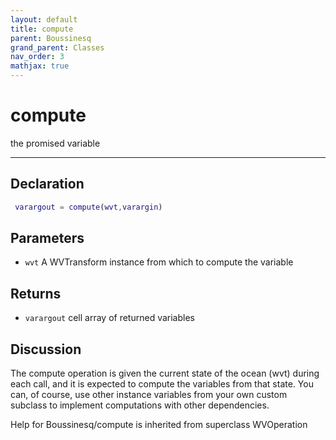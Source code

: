 ```yaml
---
layout: default
title: compute
parent: Boussinesq
grand_parent: Classes
nav_order: 3
mathjax: true
---
```


#  compute

the promised variable


---

## Declaration
```matlab
 varargout = compute(wvt,varargin)
```
## Parameters
+ `wvt`  A WVTransform instance from which to compute the variable

## Returns
+ `varargout`  cell array of returned variables

## Discussion

  The compute operation is given the current state of the ocean
  (wvt) during each call, and it is expected to compute the
  variables from that state. You can, of course, use other 
  instance variables from your own custom subclass to
  implement computations with other dependencies.
  
        
Help for Boussinesq/compute is inherited from superclass WVOperation
